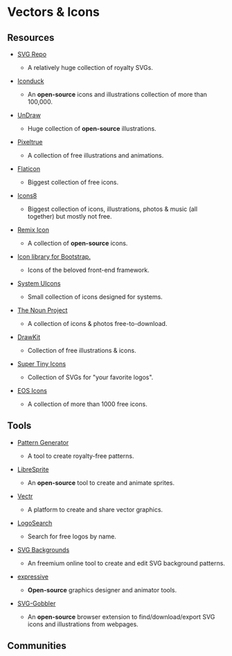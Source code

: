 # Vectors & Icons

## Resources

* [SVG Repo](https://www.svgrepo.com/)
  
   * A relatively huge collection of royalty SVGs.

* [Iconduck](https://iconduck.com)
  
   * An **open-source** icons and illustrations collection of more than 100,000.

* [UnDraw](https://undraw.co)
  
   * Huge collection of **open-source** illustrations.

* [Pixeltrue](https://www.pixeltrue.com/free-illustrations)
  
   * A collection of free illustrations and animations.

* [Flaticon](https://www.flaticon.com)
  
   * Biggest collection of free icons.

* [Icons8](https://icons8.com)
  
   * Biggest collection of icons, illustrations, photos & music (all together) but mostly not free.

* [Remix Icon](https://remixicon.com)
  
   * A collection of **open-source** icons.

* [Icon library for Bootstrap.](https://github.com/twbs/icons)
  
   * Icons of the beloved front-end framework.

* [System UIcons](https://systemuicons.com)
  
   * Small collection of icons designed for systems.

* [The Noun Project](https://thenounproject.com)
  
   * A collection of icons & photos free-to-download.

* [DrawKit](https://www.drawkit.io)
  
   * Collection of free illustrations & icons.

* [Super Tiny Icons](https://github.com/edent/SuperTinyIcons)
  
   * Collection of SVGs for "your favorite logos".

* [EOS Icons](https://eos-icons.com)
  
   * A collection of more than 1000 free icons.

## Tools

* [Pattern Generator](https://doodad.dev/pattern-generator)
  
   * A tool to create royalty-free patterns.

* [LibreSprite](https://libresprite.github.io)
  
   * An **open-source** tool to create and animate sprites.

* [Vectr](https://vectr.com)
  
   * A platform to create and share vector graphics.

* [LogoSearch](https://logosear.ch)
  
   * Search for free logos by name.

* [SVG Backgrounds](https://www.svgbackgrounds.com)
  
   * An freemium online tool to create and edit SVG background patterns.

* [expressive](https://www.expressivesuite.com)
  
   * **Open-source** graphics designer and animator tools.

* [SVG-Gobbler](https://github.com/rossmoody/svg-gobbler)
  
   * An **open-source** browser extension to find/download/export SVG icons and illustrations from webpages.

## Communities
